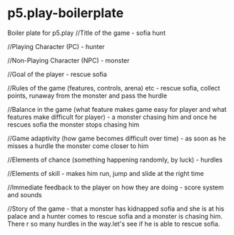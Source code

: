 # p5.play-boilerplate
Boiler plate for p5.play
//Title of the game - 
sofia hunt

//Playing Character (PC) - 
hunter

//Non-Playing Character (NPC) - 
monster

//Goal of the player -
rescue sofia

//Rules of the game (features, controls, arena) etc - 
rescue sofia, collect points, runaway from the monster and pass the hurdle

//Balance in the game (what feature makes game easy for player and what features make difficult for player) - 
a monster chasing him and once he rescues sofia the monster stops chasing him

//Game adaptivity (how game becomes difficult over time) - 
as soon as he misses a hurdle the monster come closer to him

//Elements of chance (something happening randomly, by luck) -
hurdles

//Elements of skill -
makes him run, jump and slide at the right time

//Immediate feedback to the player on how they are doing -
score system and sounds
 
//Story of the game - 
that a monster has kidnapped sofia and she is at his palace and a hunter comes to rescue sofia and a monster is chasing him.
There r so many hurdles in the way.let's see if he is able to rescue sofia.

